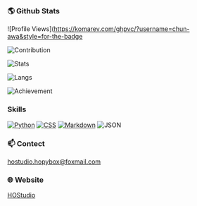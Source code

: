 ### 🌎 Github Stats
![Profile Views](https://komarev.com/ghpvc/?username=chun-awa&style=for-the-badge

![Contribution](https://ghchart.rshah.org/409ba5/HOStudio123)

![Stats](https://github-readme-stats.vercel.app/api?username=HOStudio123&title_color=3E79CC&show_icons=true&icon_color=80CAFF&include_all_c)

![Langs](https://github-readme-stats.vercel.app/api/top-langs/?username=HOStudio123&&title_color=3E79CC&show_icons=true&icon_color=80CAFF&include_all_c)

![Achievement](http://github-readme-streak-stats.herokuapp.com?user=HOStudio123&theme=vue&date_format=%5BY.%5Dn.j&dates=000000)

### Skills
[![Python](https://img.shields.io/badge/python-3670A0?style=for-the-badge&logo=python&logoColor=white)](https://www.python.org)
[![CSS](https://img.shields.io/badge/css-1572B6?style=for-the-badge&logo=css3&logoColor=white)](https://www.w3.org/TR/CSS/)
[![Markdown](https://img.shields.io/badge/Markdown-000000?style=for-the-badge&logo=markdown&logoColor=white)](https://daringfireball.net/projects/markdown/)
![JSON](https://img.shields.io/badge/json-5E5C5C?style=for-the-badge&logo=json&logoColor=white)

### 📫 Contect
hostudio.hopybox@foxmail.com

### 🌐 Website
[HOStudio](https://hostudio123.github.io/)
